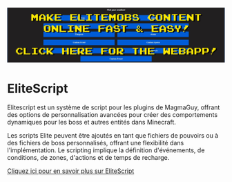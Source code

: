 [![webapp_banner.jpg](../../../img/wiki/webapp_banner.jpg)](https://magmaguy.com/webapp/webapp.html)

# EliteScript

Elitescript est un système de script pour les plugins de MagmaGuy, offrant des options de personnalisation avancées pour
créer des comportements dynamiques pour les boss et autres entités dans Minecraft.

Les scripts Elite peuvent être ajoutés en tant que fichiers de pouvoirs ou à des fichiers de boss personnalisés, offrant
une flexibilité dans l'implémentation. Le scripting implique la définition d'événements, de conditions, de zones,
d'actions et de temps de recharge.

[Cliquez ici pour en savoir plus sur EliteScript]($language$/elitemobs/creating_powers.md)
